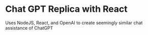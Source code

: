 # Chat GPT Replica with React

Uses NodeJS, React, and OpenAI to create seemingly similar chat assistance of ChatGPT


